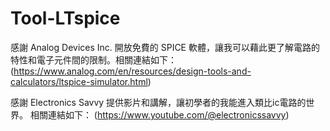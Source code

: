 # Tool-LTspice

感謝 Analog Devices Inc. 開放免費的 SPICE 軟體，讓我可以藉此更了解電路的特性和電子元件間的限制。相關連結如下：
  (https://www.analog.com/en/resources/design-tools-and-calculators/ltspice-simulator.html)

感謝 Electronics Savvy 提供影片和講解，讓初學者的我能進入類比ic電路的世界。 相關連結如下：
  (https://www.youtube.com/@electronicssavvy)

